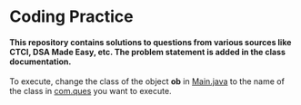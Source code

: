 # Coding Practice
#### This repository contains solutions to questions from various sources like CTCI, DSA Made Easy, etc. The problem statement is added in the class documentation.

To execute, change the class of the object **ob** in [Main.java](https://github.com/nalsingh26/Coding-Practice/blob/main/src/Main.java)  to the name of the class in [com.ques](https://github.com/nalsingh26/Coding-Practice/tree/main/src/com/ques) you want to execute.
